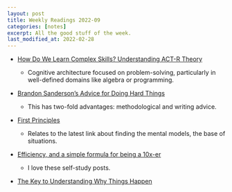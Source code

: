 ```yaml
---
layout: post
title: Weekly Readings 2022-09
categories: [notes]
excerpt: All the good stuff of the week.
last_modified_at: 2022-02-28
---
```


- [How Do We Learn Complex Skills? Understanding ACT-R Theory](https://www.scotthyoung.com/blog/2022/02/15/act-r/)
    - Cognitive architecture focused on problem-solving, particularly in well-defined domains like algebra or programming.


- [Brandon Sanderson’s Advice for Doing Hard Things](https://www.calnewport.com/blog/2022/02/25/brandon-sandersons-advice-for-doing-hard-things/)
    - This has two-fold advantages: methodological and writing advice.

- [First Principles](https://matt-rickard.com/first-principles/)
    - Relates to the latest link about finding the mental models, the base of situations.

- [Efficiency, and a simple formula for being a 10x-er](https://blog.kevmod.com/2022/02/01/efficiency-and-a-simple-formula-for-being-a-10x-er/)
    - I love these self-study posts.

- [The Key to Understanding Why Things Happen](https://jarango.com/2021/05/07/the-key-to-understanding-why-things-happen/)
